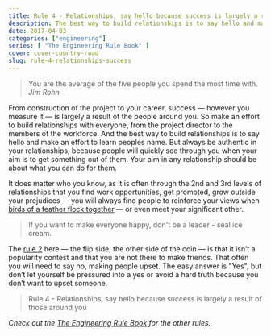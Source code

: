 ```yaml
---
title: Rule 4 - Relationships, say hello because success is largely a result of those around you.
description: The best way to build relationships is to say hello and make an effort to learn their name.
date: 2017-04-03
categories: ["engineering"]
series: [ "The Engineering Rule Book" ]
cover: cover-country-road
slug: rule-4-relationships-success
---
```


> You are the average of the five people you spend the most time with.
> <cite>Jim Rohn</cite>

From construction of the project to your career, success — however you measure it — is largely a result of the people around you. So make an effort to build relationships with everyone, from the project director to the members of the workforce. And the best way to build relationships is to say hello and make an effort to learn peoples name. But always be authentic in your relationships, because people will quickly see through you when your aim is to get something out of them. Your aim in any relationship should be about what you can do for them.

It does matter who you know, as it is often through the 2nd and 3rd levels of relationships that you find work opportunities, get promoted, grow outside your prejudices — you will always find people to reinforce your views when [birds of a feather flock together](http://www.urbandictionary.com/define.php?term=Birds%20of%20a%20feather%20flock%20together) — or even meet your significant other.

> If you want to make everyone happy, don't be a leader - seal ice cream.

The [rule 2](/blog/rule-2-opposing-views) here — the flip side, the other side of the coin — is that it isn’t a popularity contest and that you are not there to make friends. That often you will need to say no, making people upset. The easy answer is "Yes", but don’t let yourself be pressured into a yes or avoid a hard truth because you don’t want to upset someone.

> Rule 4 - Relationships, say hello because success is largely a result of those around you

_Check out the [The Engineering Rule Book](/series/the-engineering-rule-book) for the other rules._
